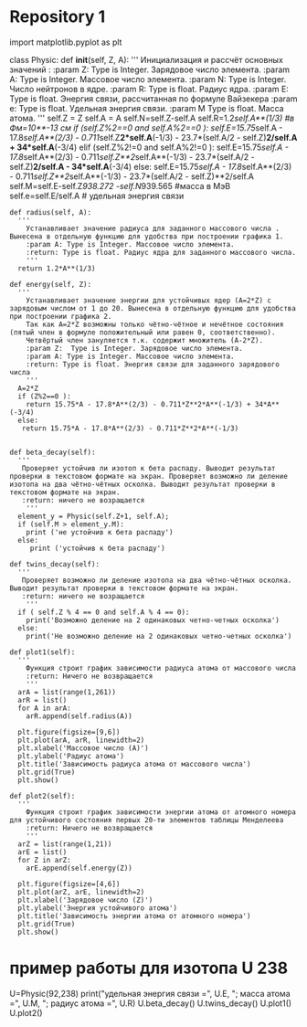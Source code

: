 # Repository 1
 import matplotlib.pyplot as plt

class Physic:
    def __init__(self, Z, A):
      '''
        Инициализация и рассчёт основных значений :
        :param Z:  Type is Integer. Зарядовое число элемента.
        :param A: Type is Integer. Массовое число элемента.
        :param N: Type is Integer. Число нейтронов в ядре.
        :param R: Type is float. Радиус ядра.
        :param E: Type is float. Энергия связи, рассчитанная по формуле Вайзекера
        :param e: Type is float. Удельная энергия связи.
        :param M Type is float. Масса атома.
        '''
      self.Z = Z
      self.A = A
      self.N=self.Z-self.A
      self.R=1.2*self.A**(1/3) #в Фм=10**-13 см
      if (self.Z%2==0 and self.A%2==0 ):
        self.E=15.75*self.A - 17.8*self.A**(2/3) - 0.711*self.Z**2*self.A**(-1/3) - 23.7*(self.A/2 - self.Z)**2/self.A + 34*self.A**(-3/4)
      elif (self.Z%2!=0 and self.A%2!=0 ):
        self.E=15.75*self.A - 17.8*self.A**(2/3) - 0.711*self.Z**2*self.A**(-1/3) - 23.7*(self.A/2 - self.Z)**2/self.A - 34*self.A**(-3/4)
      else:
        self.E=15.75*self.A - 17.8*self.A**(2/3) - 0.711*self.Z**2*self.A**(-1/3) - 23.7*(self.A/2 - self.Z)**2/self.A
      self.M=self.E-self.Z*938.272 -self.N*939.565 #масса в МэВ
      self.e=self.E/self.A # удельная энергия связи

    def radius(self, A):
      '''
        Устанавливает значение радиуса для заданного массового числа . Вынесена в отдельную функцию для удобства при построении графика 1.
        :param A: Type is Integer. Массовое число элемента.
        :return: Type is float. Радиус ядра для заданного массового числа.
        '''
      return 1.2*A**(1/3)

    def energy(self, Z):
      '''
        Устанавливает значение энергии для устойчивых ядер (A=2*Z) с зарядовым числом от 1 до 20. Вынесена в отдельную функцию для удобства при построении графика 2.
        Так как А=2*Z возможны только чётно-чётное и нечётное состояния (пятый член в формуле положительный или равен 0, соответственно).
        Четвёртый член зануляется т.к. содержит множитель (А-2*Z).
        :param Z:  Type is Integer. Зарядовое число элемента.
        :param A: Type is Integer. Массовое число элемента.
        :return: Type is float. Энергия связи для заданного зарядового числа
        '''
      A=2*Z
      if (Z%2==0 ):
        return 15.75*A - 17.8*A**(2/3) - 0.711*Z**2*A**(-1/3) + 34*A**(-3/4)
      else:
       return 15.75*A - 17.8*A**(2/3) - 0.711*Z**2*A**(-1/3)


    def beta_decay(self):
      '''
       Проверяет устойчив ли изотоп к бета распаду. Выводит результат проверки в текстовом формате на экран. Проверяет возможно ли деление изотопа на два чётно-чётных осколка. Выводит результат проверки в текстовом формате на экран.
       :return: ничего не возращается
        '''
      element_у = Physic(self.Z+1, self.A);
      if (self.M > element_у.M):
        print ('не устойчив к бета распаду')
      else:
         print ('устойчив к бета распаду')

    def twins_decay(self):
      '''
       Проверяет возможно ли деление изотопа на два чётно-чётных осколка. Выводит результат проверки в текстовом формате на экран.
       :return: ничего не возращается
        '''
      if ( self.Z % 4 == 0 and self.A % 4 == 0):
        print('Возможно деление на 2 одинаковых четно-четных осколка')
      else:
        print('Не возможно деление на 2 одинаковых четно-четных осколка')

    def plot1(self):
      '''
        Функция строит график зависимости радиуса атома от массового числа
        :return: Ничего не возвращается
        '''
      arA = list(range(1,261))
      arR = list()
      for A in arA:
        arR.append(self.radius(A))

      plt.figure(figsize=[9,6])
      plt.plot(arA, arR, linewidth=2)
      plt.xlabel('Массовое число (А)')
      plt.ylabel('Радиус атома')
      plt.title('Зависимость радиуса атома от массового числа')
      plt.grid(True)
      plt.show()

    def plot2(self):
      '''
        Функция строит график зависимости энергии атома от атомного номера для устойчивого состояния первых 20-ти элементов таблицы Менделеева
        :return: Ничего не возвращается
        '''
      arZ = list(range(1,21))
      arE = list()
      for Z in arZ:
        arE.append(self.energy(Z))

      plt.figure(figsize=[4,6])
      plt.plot(arZ, arE, linewidth=2)
      plt.xlabel('Зарядовое число (Z)')
      plt.ylabel('Энергия устойчивого атома')
      plt.title('Зависимость энергии атома от атомного номера')
      plt.grid(True)
      plt.show()
# пример работы для изотопа U 238
U=Physic(92,238)
print("удельная энергия связи =", U.E, "; масса атома =", U.M, "; радиус атома =", U.R)
U.beta_decay()
U.twins_decay()
U.plot1()
U.plot2()

